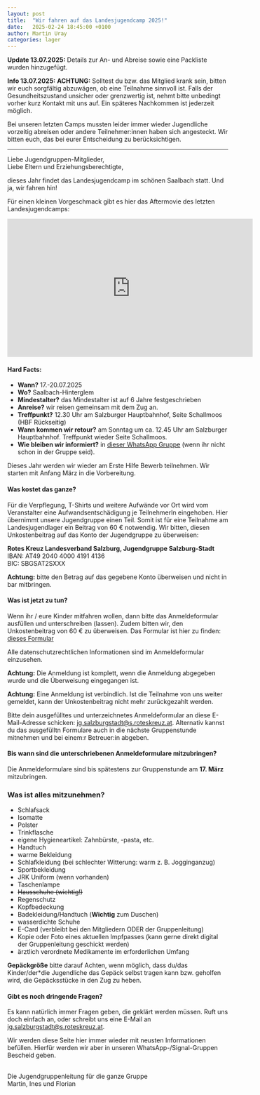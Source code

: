 ```yaml
---
layout: post
title:  "Wir fahren auf das Landesjugendcamp 2025!"
date:   2025-02-24 18:45:00 +0100
author: Martin Uray
categories: lager
---
```


**Update 13.07.2025:** Details zur An- und Abreise sowie eine Packliste wurden hinzugefügt.

**Info 13.07.2025:**
**ACHTUNG:** Solltest du bzw. das Mitglied krank sein, bitten wir euch sorgfältig abzuwägen, ob eine Teilnahme sinnvoll ist. Falls der Gesundheitszustand unsicher oder grenzwertig ist, nehmt bitte unbedingt vorher kurz Kontakt mit uns auf. Ein späteres Nachkommen ist jederzeit möglich.

Bei unseren letzten Camps mussten leider immer wieder Jugendliche vorzeitig abreisen oder andere Teilnehmer:innen haben sich angesteckt. Wir bitten euch, das bei eurer Entscheidung zu berücksichtigen.

----
Liebe Jugendgruppen-Mitglieder,<br>
Liebe Eltern und Erziehungsberechtigte,

dieses Jahr findet das Landesjugendcamp im schönen Saalbach statt.
Und ja, wir fahren hin! 

Für einen kleinen Vorgeschmack gibt es hier das Aftermovie des letzten Landesjugendcamps:

<iframe width="560" height="315" src="https://www.youtube.com/embed/LGTZ7ypHqD8?si=GBtQRDoVBEFykfBw" title="YouTube video player" frameborder="0" allow="accelerometer; autoplay; clipboard-write; encrypted-media; gyroscope; picture-in-picture; web-share" allowfullscreen></iframe>


#### Hard Facts:
- **Wann?** 17.-20.07.2025
- **Wo?** Saalbach-Hinterglem
- **Mindestalter?** das Mindestalter ist auf 6 Jahre festgeschrieben
- **Anreise?** wir reisen gemeinsam mit dem Zug an. 
- **Treffpunkt?** 12.30 Uhr am Salzburger Hauptbahnhof, Seite Schallmoos 
  (HBF Rückseitig)
- **Wann kommen wir retour?** am Sonntag um ca. 12.45 Uhr am Salzburger 
  Hauptbahnhof. Treffpunkt wieder Seite Schallmoos.
- **Wie bleiben wir informiert?** in [dieser WhatsApp Gruppe](https://chat.whatsapp.com/FUUIkFZ0WTaF7LBmGLfHzT) (wenn ihr nicht schon in der Gruppe seid).



Dieses Jahr werden wir wieder am Erste Hilfe Bewerb teilnehmen. Wir starten mit Anfang März in die Vorbereitung.


#### Was kostet das ganze?
Für die Verpflegung, T-Shirts und weitere Aufwände vor Ort wird vom 
Veranstalter eine Aufwandsentschädigung je TeilnehmerIn eingehoben.
Hier übernimmt unsere Jugendgruppe einen Teil. Somit ist für eine Teilnahme am Landesjugendlager ein Beitrag von 60 € notwendig.
Wir bitten, diesen Unkostenbeitrag auf das Konto der Jugendgruppe zu überweisen:

**Rotes Kreuz Landesverband Salzburg, Jugendgruppe Salzburg-Stadt**<br/>
    IBAN: AT49 2040 4000 4191 4136<br/>
    BIC:  SBGSAT2SXXX

**Achtung:** bitte den Betrag auf das gegebene Konto überweisen und nicht in bar
mitbringen.


#### Was ist jetzt zu tun?
Wenn ihr / eure Kinder mitfahren wollen, dann bitte das Anmeldeformular
ausfüllen und unterschreiben (lassen).
Zudem bitten wir, den Unkostenbeitrag von 60 € zu überweisen.
Das Formular ist hier zu finden:
[dieses Formular](https://www.red-angels.at/assets/Anmeldung_Landesjugendcamp_2025.pdf)

Alle datenschutzrechtlichen Informationen sind im Anmeldeformular einzusehen.

**Achtung:** Die Anmeldung ist komplett, wenn die Anmeldung abgegeben wurde 
und die Überweisung eingegangen ist.

**Achtung:** Eine Anmeldung ist verbindlich. Ist die Teilnahme von uns 
weiter gemeldet, kann der Unkostenbeitrag nicht mehr zurückgezahlt werden.

Bitte dein ausgefülltes und unterzeichnetes Anmeldeformular an diese E-Mail-Adresse
schicken:
[jg.salzburgstadt@s.roteskreuz.at](mailto:jg.salzburgstadt@s.roteskreuz.at).
Alternativ kannst du das ausgefülltn Formulare auch in die nächste Gruppenstunde mitnehmen und 
bei einem:r Betreuer:in abgeben.


#### Bis wann sind die unterschriebenen Anmeldeformulare mitzubringen?
Die Anmeldeformulare sind bis spätestens zur Gruppenstunde am **17. März**
mitzubringen.

### Was ist alles mitzunehmen?
* Schlafsack
* Isomatte
* Polster
* Trinkflasche
* eigene Hygieneartikel: Zahnbürste, -pasta, etc.
* Handtuch
* warme Bekleidung
* Schlafkleidung (bei schlechter Witterung: warm z. B. Jogginganzug)
* Sportbekleidung
* JRK Uniform (wenn vorhanden)
* Taschenlampe
* ~~Hausschuhe (wichtig!)~~
* Regenschutz
* Kopfbedeckung
* Badekleidung/Handtuch (**Wichtig** zum Duschen)
* wasserdichte Schuhe
* E-Card (verbleibt bei den Mitgliedern ODER der Gruppenleitung)
* Kopie oder Foto eines aktuellen Impfpasses (kann gerne direkt digital der 
  Gruppenleitung geschickt werden)
* ärztlich verordnete Medikamente im erforderlichen Umfang

**Gepäckgröße** bitte darauf Achten, wenn möglich, dass du/das Kinder/der\*die Jugendliche das Gepäck selbst tragen kann bzw. geholfen wird, die Gepäcksstücke in den Zug zu heben.

#### Gibt es noch dringende Fragen?
Es kann natürlich immer Fragen geben, die geklärt werden müssen. 
Ruft uns doch einfach an, oder schreibt uns eine E-Mail an
[jg.salzburgstadt@s.roteskreuz.at](mailto:jg.salzburgstadt@s.roteskreuz.at).


Wir werden diese Seite hier immer wieder mit neusten Informationen befüllen.
Hierfür werden wir aber in unseren WhatsApp-/Signal-Gruppen Bescheid geben.

<br>
Die Jugendgruppenleitung für die ganze Gruppe<br>
Martin, Ines und Florian

